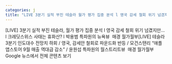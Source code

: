 ```yaml
---
categories: j
title: "LIVE 3분기 실적 부진 테슬라 월가 평가 집중 분석 l 영국 감세 철회 위기 넘겼지만 l 크레딧스위스 사태는 휴화산 l 박용범 특파원의 뉴욕뷰  매경 월가월부"
---
```

[LIVE] 3분기 실적 부진 테슬라, 월가 평가 집중 분석 l 영국 감세 철회 위기 넘겼지만... l 크레딧스위스 사태는 휴화산? l 박용범 특파원의 뉴욕뷰&nbsp;&nbsp;매경 월가월부[LIVE] 테슬라 3분기 인도대수 전망치 하회 / 영국, 감세안 철회로 파운드화 반등 / 모건스탠리 “애플 앱스토어 9월 매출 역대급 감소” / 윤원섭 특파원의 월스트리트뷰&nbsp;&nbsp;매경 월가월부Google 뉴스에서 전체 콘텐츠 보기